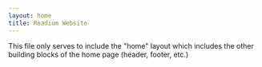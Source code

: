 ```yaml
---
layout: home
title: Readium Website 
---
```


This file only serves to include the "home" layout which includes the other building blocks of the home page (header, footer, etc.)

